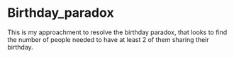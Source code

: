 # Birthday_paradox
This is my approachment to resolve the birthday paradox, that looks to find the number of people needed to have at least 2 of them sharing their birthday.
